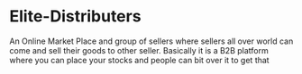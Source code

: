 # Elite-Distributers
An Online Market Place and group of sellers where sellers all over world can come and sell their goods to other seller. Basically it is a B2B platform where you can place your stocks and people can bit over it to get that
